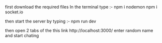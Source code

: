 first download the required files 
In the terminal type :- npm i nodemon
npm i socket.io

then start the server by typing :- npm run dev

then open 2 tabs of the this link http://localhost:3000/
enter random name and start chating
